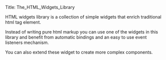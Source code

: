 Title: The_HTML_Widgets_Library

HTML widgets library is a collection of simple widgets that enrich traditional html tag element.

Instead of writing pure html markup you can use one of the widgets in this library and benefit from automatic bindings and an easy to use event listeners mechanism.

You can also extend these widget to create more complex components.
